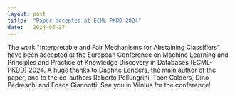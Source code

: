 ```yaml
---
layout: post
title:  "Paper accepted at ECML-PKDD 2024"
date:   2024-05-27
---
```


The work "Interpretable and Fair Mechanisms for Abstaining Classifiers" have been accepted at the European Conference on Machine Learning and Principles and Practice of Knowledge Discovery in Databases (ECML-PKDD) 2024. 
A huge thanks to Daphne Lenders, the main author of the paper, and to the co-authors Roberto Pellungrini, Toon Calders, Dino Pedreschi and Fosca Giannotti.
See you in Vilnius for the conference!
